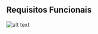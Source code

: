 <h2>
  Requisitos Funcionais
</h2>

<a size="50%"> ![alt text](https://github.com/silvestredavi/bertoti/blob/main/Requisitos%20Funcionais%20e%20N%C3%A3o-Funcionais/Requisitos%20Funcionais%20(funcionalidades)/Ex.Microsoft_Teams.png)
</a>
